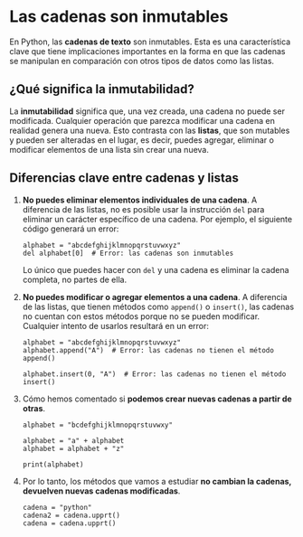 # Las cadenas son inmutables

En Python, las **cadenas de texto** son inmutables. Esta es una característica clave que tiene implicaciones importantes en la forma en que las cadenas se manipulan en comparación con otros tipos de datos como las listas.

## ¿Qué significa la inmutabilidad?

La **inmutabilidad** significa que, una vez creada, una cadena no puede ser modificada. Cualquier operación que parezca modificar una cadena en realidad genera una nueva. Esto contrasta con las **listas**, que son mutables y pueden ser alteradas en el lugar, es decir, puedes agregar, eliminar o modificar elementos de una lista sin crear una nueva.

## Diferencias clave entre cadenas y listas

1. **No puedes eliminar elementos individuales de una cadena**. A diferencia de las listas, no es posible usar la instrucción `del` para eliminar un carácter específico de una cadena. Por ejemplo, el siguiente código generará un error:

    ```
    alphabet = "abcdefghijklmnopqrstuvwxyz"
    del alphabet[0]  # Error: las cadenas son inmutables
    ```

   Lo único que puedes hacer con `del` y una cadena es eliminar la cadena completa, no partes de ella.

2. **No puedes modificar o agregar elementos a una cadena**. A diferencia de las listas, que tienen métodos como `append()` o `insert()`, las cadenas no cuentan con estos métodos porque no se pueden modificar. Cualquier intento de usarlos resultará en un error:

    ```
    alphabet = "abcdefghijklmnopqrstuvwxyz"
    alphabet.append("A")  # Error: las cadenas no tienen el método append()
    
    alphabet.insert(0, "A")  # Error: las cadenas no tienen el método insert()
    ```

3. Cómo hemos comentado si **podemos crear nuevas cadenas a partir de otras**.

    ```
    alphabet = "bcdefghijklmnopqrstuvwxy"

    alphabet = "a" + alphabet
    alphabet = alphabet + "z"

    print(alphabet)
    ```

4. Por lo tanto, los métodos que vamos a estudiar **no cambian la cadenas, devuelven nuevas cadenas modificadas**.

    ```
    cadena = "python"
    cadena2 = cadena.upprt()
    cadena = cadena.upprt()
    ```
    